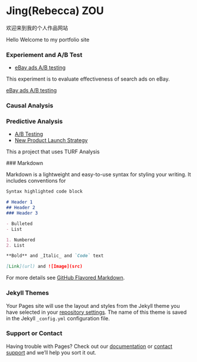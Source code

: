 # Jing(Rebecca) ZOU 

<p>欢迎来到我的个人作品网站</p>
<p>Hello Welcome to my portfolio site</p>

### Experiement and A/B Test

<ul>
  <li> <a href="https://github.com/Jzou96/Portfolio/blob/gh-pages/Ebay%20Ad%20Experiments%20and%20AB%20Testing.Rmd">eBay ads A/B testing </a> </li></ul>
<p>This experiment is to evaluate effectiveness of search ads on eBay.</p>

[eBay ads A/B testing](https://github.com/Jzou96/Portfolio/blob/gh-pages/Ebay%20Ad%20Experiments%20and%20AB%20Testing.Rmd)


### Causal Analysis

### Predictive Analysis




<ul>
  <li> <a href="https://www.zhihu.com/people/AJLoveChina">A/B Testing </a> </li>
  <li> <a href="http://hejie.nigeerhuo.com">New Product Launch Strategy</a> </li>
</ul>
<p>This a project that uses TURF Analysis</p>
### Markdown

Markdown is a lightweight and easy-to-use syntax for styling your writing. It includes conventions for

```markdown
Syntax highlighted code block

# Header 1
## Header 2
### Header 3

- Bulleted
- List

1. Numbered
2. List

**Bold** and _Italic_ and `Code` text

[Link](url) and ![Image](src)
```

For more details see [GitHub Flavored Markdown](https://guides.github.com/features/mastering-markdown/).

### Jekyll Themes

Your Pages site will use the layout and styles from the Jekyll theme you have selected in your [repository settings](https://github.com/Jzou96/Jzourebecca13/settings). The name of this theme is saved in the Jekyll `_config.yml` configuration file.

### Support or Contact

Having trouble with Pages? Check out our [documentation](https://docs.github.com/categories/github-pages-basics/) or [contact support](https://github.com/contact) and we’ll help you sort it out.

